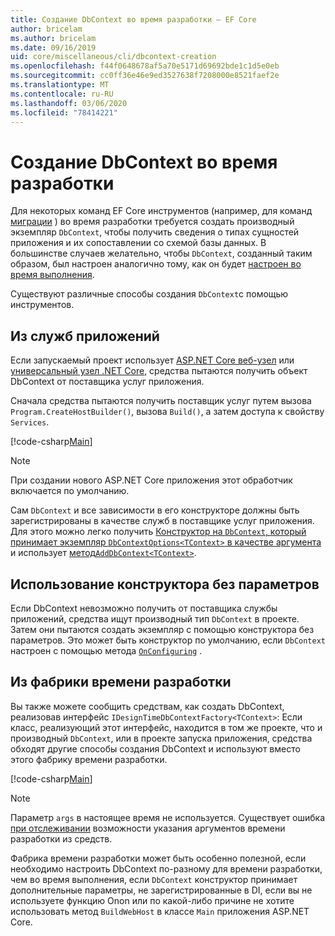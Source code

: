 ```yaml
---
title: Создание DbContext во время разработки — EF Core
author: bricelam
ms.author: bricelam
ms.date: 09/16/2019
uid: core/miscellaneous/cli/dbcontext-creation
ms.openlocfilehash: f44f0648678af5a70e5171d69692bde1c1d5e0eb
ms.sourcegitcommit: cc0ff36e46e9ed3527638f7208000e8521faef2e
ms.translationtype: MT
ms.contentlocale: ru-RU
ms.lasthandoff: 03/06/2020
ms.locfileid: "78414221"
---
```

# <a name="design-time-dbcontext-creation"></a>Создание DbContext во время разработки

Для некоторых команд EF Core инструментов (например, для команд [миграции][1] ) во время разработки требуется создать производный экземпляр `DbContext`, чтобы получить сведения о типах сущностей приложения и их сопоставлении со схемой базы данных. В большинстве случаев желательно, чтобы `DbContext`, созданный таким образом, был настроен аналогично тому, как он будет [настроен во время выполнения][2].

Существуют различные способы создания `DbContext`с помощью инструментов.

## <a name="from-application-services"></a>Из служб приложений

Если запускаемый проект использует [ASP.NET Core веб-узел][3] или [универсальный узел .NET Core][4], средства пытаются получить объект DbContext от поставщика услуг приложения.

Сначала средства пытаются получить поставщик услуг путем вызова `Program.CreateHostBuilder()`, вызова `Build()`, а затем доступа к свойству `Services`.

[!code-csharp[Main](../../../../samples/core/Miscellaneous/CommandLine/ApplicationService.cs)]

> [!NOTE]
> При создании нового ASP.NET Core приложения этот обработчик включается по умолчанию.

Сам `DbContext` и все зависимости в его конструкторе должны быть зарегистрированы в качестве служб в поставщике услуг приложения. Для этого можно легко получить [Конструктор на `DbContext`, который принимает экземпляр `DbContextOptions<TContext>` в качестве аргумента][5] и использует [метод`AddDbContext<TContext>`][6].

## <a name="using-a-constructor-with-no-parameters"></a>Использование конструктора без параметров

Если DbContext невозможно получить от поставщика службы приложений, средства ищут производный тип `DbContext` в проекте. Затем они пытаются создать экземпляр с помощью конструктора без параметров. Это может быть конструктор по умолчанию, если `DbContext` настроен с помощью метода [`OnConfiguring`][7] .

## <a name="from-a-design-time-factory"></a>Из фабрики времени разработки

Вы также можете сообщить средствам, как создать DbContext, реализовав интерфейс `IDesignTimeDbContextFactory<TContext>`: Если класс, реализующий этот интерфейс, находится в том же проекте, что и производный `DbContext`, или в проекте запуска приложения, средства обходят другие способы создания DbContext и используют вместо этого фабрику времени разработки.

[!code-csharp[Main](../../../../samples/core/Miscellaneous/CommandLine/BloggingContextFactory.cs)]

> [!NOTE]
> Параметр `args` в настоящее время не используется. Существует ошибка [при отслеживании][8] возможности указания аргументов времени разработки из средств.

Фабрика времени разработки может быть особенно полезной, если необходимо настроить DbContext по-разному для времени разработки, чем во время выполнения, если `DbContext` конструктор принимает дополнительные параметры, не зарегистрированные в DI, если вы не используете функцию Onon или по какой-либо причине не хотите использовать метод `BuildWebHost` в классе `Main` приложения ASP.NET Core.

  [1]: xref:core/managing-schemas/migrations/index
  [2]: xref:core/miscellaneous/configuring-dbcontext
  [3]: /aspnet/core/fundamentals/host/web-host
  [4]: /aspnet/core/fundamentals/host/generic-host
  [5]: xref:core/miscellaneous/configuring-dbcontext#constructor-argument
  [6]: xref:core/miscellaneous/configuring-dbcontext#using-dbcontext-with-dependency-injection
  [7]: xref:core/miscellaneous/configuring-dbcontext#onconfiguring
  [8]: https://github.com/aspnet/EntityFrameworkCore/issues/8332
